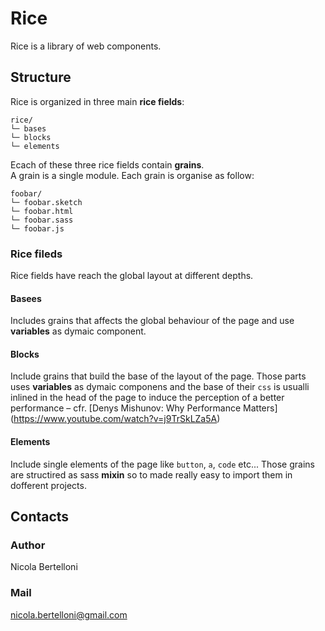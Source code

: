 # Rice
Rice is a library of web components.

## Structure
Rice is organized in three main __rice fields__: 

```
rice/
└─ bases
└─ blocks
└─ elements
```

Ecach of these three rice fields contain __grains__.  
A grain is a single module. Each grain is organise as follow: 

```
foobar/
└─ foobar.sketch
└─ foobar.html
└─ foobar.sass
└─ foobar.js
```

### Rice fileds 
Rice fields have reach the global layout at different depths.
#### Basees
Includes grains that affects the global behaviour of the page and use __variables__ as dymaic component. 
#### Blocks 
Include grains that build the base of the layout of the page. Those parts uses __variables__ as dymaic componens and the base of their `css` is usualli inlined in the head of the page to induce the perception of a better performance – cfr. [Denys Mishunov: Why Performance Matters] (https://www.youtube.com/watch?v=j9TrSkLZa5A)
#### Elements
Include single elements of the page like `button`, `a`, `code` etc... Those grains are structired as sass __mixin__ so to made really easy to import them in dofferent projects.

## Contacts
### Author
Nicola Bertelloni
### Mail
[nicola.bertelloni@gmail.com](mailto:nicola.bertelloni@gmail.com)
